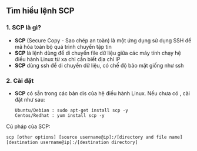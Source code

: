 ## Tìm hiểu lệnh SCP
### 1. SCP là gì?
 * **SCP** (Secure Copy - Sao chép an toàn) là một ứng dụng sử dụng SSH để mã hóa toàn bộ quá trình chuyển tập tin
 * **SCP** là lệnh dùng để di chuyển file dữ liệu giữa các máy tính chạy hệ điều hành Linux từ xa chỉ cần biết địa chỉ IP
 * **SCP** dùng ssh để di chuyển dữ liệu, có chế độ bảo mật giống như ssh

### 2. Cài đặt
 * **SCP** có sẵn trong các bản dis của hệ điều hành Linux. Nếu chưa có , cài đặt như sau:

    ```
    Ubuntu/Debian : sudo apt-get install scp -y
    Centos/Redhat : yum install scp -y
    ```

Cú pháp của SCP:

 `scp [other options] [source username@ip]:/[directory and file name] [destination username@ip]:/[destination directory]`

 